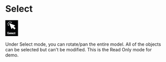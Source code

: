# Select

![](../.gitbook/assets/select.jpg)

Under Select mode, you can rotate/pan the entire model. All of the objects can be selected but can't be modified. This is the Read Only mode for demo.

